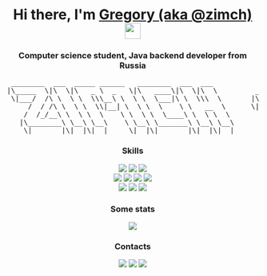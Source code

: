 <h1 align="center">Hi there, I'm <a href="http://zimch.ru" target="_blank">Gregory (aka @zimch)</a> 
<img src="https://github.com/blackcater/blackcater/raw/main/images/Hi.gif" height="32"/></h1>
<h3 align="center">Computer science student, Java backend developer from Russia</h3>

<pre align="center" width=150px>
 ________  ___  _____ ______   ________  ___  ___              ________     
|\_____  \|\  \|\   _ \  _   \|\   ____\|\  \|\  \         ___|\   ___ \    
 \|___/  /\ \  \ \  \\\__\ \  \ \  \___|\ \  \\\  \       |\__\ \  \_|\ \   
     /  / /\ \  \ \  \\|__| \  \ \  \    \ \   __  \      \|__|\ \  \ \\ \  
    /  /_/__\ \  \ \  \    \ \  \ \  \____\ \  \ \  \         __\ \  \_\\ \ 
   |\________\ \__\ \__\    \ \__\ \_______\ \__\ \__\       |\__\ \_______\
    \|_______|\|__|\|__|     \|__|\|_______|\|__|\|__|       \|__|\|_______|
</pre>

<h3 align="center">Skills</h3>

<div align="center" id="back">
  <img src="https://img.shields.io/badge/java-%23ED8B00.svg?style=for-the-badge&logo=openjdk&logoColor=white" />
  <img src="https://img.shields.io/badge/spring-%236DB33F.svg?style=for-the-badge&logo=spring&logoColor=white" />
  <img src="https://img.shields.io/badge/Apache%20Kafka-000?style=for-the-badge&logo=apachekafka" />
</div>

<div align="center" id="front">
  <img src="https://img.shields.io/badge/javascript-%23323330.svg?style=for-the-badge&logo=javascript&logoColor=%23F7DF1E" />
  <img src="https://img.shields.io/badge/jquery-%230769AD.svg?style=for-the-badge&logo=jquery&logoColor=white" />
  <img src="https://img.shields.io/badge/html5-%23E34F26.svg?style=for-the-badge&logo=html5&logoColor=white" />
  <img src="https://img.shields.io/badge/css3-%231572B6.svg?style=for-the-badge&logo=css3&logoColor=white" />
</div>

<div align="center" id="db">
  <img src="https://img.shields.io/badge/mysql-%2300f.svg?style=for-the-badge&logo=mysql&logoColor=white" />
  <img src="https://img.shields.io/badge/postgres-%23316192.svg?style=for-the-badge&logo=postgresql&logoColor=white" />
  <img src="https://img.shields.io/badge/redis-%23DD0031.svg?style=for-the-badge&logo=redis&logoColor=white" />
</div>

<h3 align="center">Some stats</h3>

<div align="center"><img src="https://github-profile-summary-cards.vercel.app/api/cards/profile-details?username=zimch&theme=solarized_dark" /></div>
<!-- <div align="center">
  <img src="https://github-profile-summary-cards.vercel.app/api/cards/stats?username=zimch&theme=solarized_dark" />
  <img src="https://github-profile-summary-cards.vercel.app/api/cards/productive-time?username=zimch&theme=solarized_dark" />
</div> -->

<h3 align="center">Contacts</h3>

<div align="center" id="db">
  <a href="mailto:gregoryshanin.job@gmail.com"><img src="https://img.shields.io/badge/Gmail-D14836?style=for-the-badge&logo=gmail&logoColor=white" /></a>
  <a href="https://t.me/zimch"><img src="https://img.shields.io/badge/Telegram-2CA5E0?style=for-the-badge&logo=telegram&logoColor=white" /></a>
  <a href="https://github.com/zimch"><img src="https://img.shields.io/badge/GitHub-100000?style=for-the-badge&logo=github&logoColor=white" /></a>
</div>
